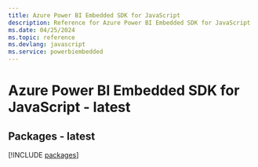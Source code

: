 ```yaml
---
title: Azure Power BI Embedded SDK for JavaScript
description: Reference for Azure Power BI Embedded SDK for JavaScript
ms.date: 04/25/2024
ms.topic: reference
ms.devlang: javascript
ms.service: powerbiembedded
---
```

# Azure Power BI Embedded SDK for JavaScript - latest
## Packages - latest
[!INCLUDE [packages](power-bi-embedded-index.md)]
